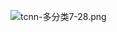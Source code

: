 ![tcnn-多分类7-28.png](https://cdn.nlark.com/yuque/0/2022/png/21874190/1659080447283-ab948845-b52a-472a-bd26-7fb838e5d9d8.png#clientId=u39dd138d-1128-4&crop=0&crop=0&crop=1&crop=1&from=paste&height=487&id=ub3a53a1e&margin=%5Bobject%20Object%5D&name=tcnn-%E5%A4%9A%E5%88%86%E7%B1%BB7-28.png&originHeight=480&originWidth=640&originalType=binary&ratio=1&rotation=0&showTitle=false&size=34390&status=done&style=none&taskId=u2ef6641c-e2c8-4d6e-85fb-f015faa4822&title=&width=648.7142944335938)

